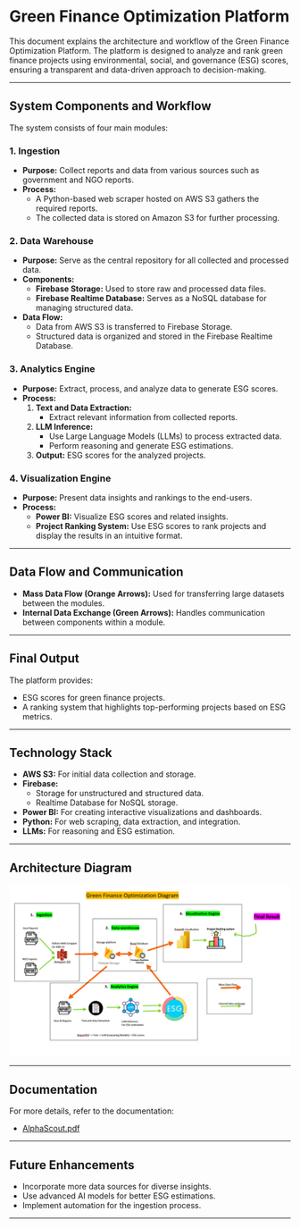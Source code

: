 # Green Finance Optimization Platform

This document explains the architecture and workflow of the Green Finance Optimization Platform. The platform is designed to analyze and rank green finance projects using environmental, social, and governance (ESG) scores, ensuring a transparent and data-driven approach to decision-making.

---

## System Components and Workflow

The system consists of four main modules:

### 1. **Ingestion**
   - **Purpose:** Collect reports and data from various sources such as government and NGO reports.
   - **Process:**
     - A Python-based web scraper hosted on AWS S3 gathers the required reports.
     - The collected data is stored on Amazon S3 for further processing.

### 2. **Data Warehouse**
   - **Purpose:** Serve as the central repository for all collected and processed data.
   - **Components:**
     - **Firebase Storage:** Used to store raw and processed data files.
     - **Firebase Realtime Database:** Serves as a NoSQL database for managing structured data.
   - **Data Flow:**
     - Data from AWS S3 is transferred to Firebase Storage.
     - Structured data is organized and stored in the Firebase Realtime Database.

### 3. **Analytics Engine**
   - **Purpose:** Extract, process, and analyze data to generate ESG scores.
   - **Process:**
     1. **Text and Data Extraction:**
        - Extract relevant information from collected reports.
     2. **LLM Inference:**
        - Use Large Language Models (LLMs) to process extracted data.
        - Perform reasoning and generate ESG estimations.
     3. **Output:** ESG scores for the analyzed projects.

### 4. **Visualization Engine**
   - **Purpose:** Present data insights and rankings to the end-users.
   - **Process:**
     - **Power BI:** Visualize ESG scores and related insights.
     - **Project Ranking System:** Use ESG scores to rank projects and display the results in an intuitive format.

---

## Data Flow and Communication
- **Mass Data Flow (Orange Arrows):** Used for transferring large datasets between the modules.
- **Internal Data Exchange (Green Arrows):** Handles communication between components within a module.

---

## Final Output
The platform provides:
- ESG scores for green finance projects.
- A ranking system that highlights top-performing projects based on ESG metrics.

---

## Technology Stack
- **AWS S3:** For initial data collection and storage.
- **Firebase:**
  - Storage for unstructured and structured data.
  - Realtime Database for NoSQL storage.
- **Power BI:** For creating interactive visualizations and dashboards.
- **Python:** For web scraping, data extraction, and integration.
- **LLMs:** For reasoning and ESG estimation.

---

## Architecture Diagram
![Architecture Diagram](image/architecture.png)

---

## Documentation
For more details, refer to the documentation:
- [AlphaScout.pdf](docs/Alphascout.pdf)

---

## Future Enhancements
- Incorporate more data sources for diverse insights.
- Use advanced AI models for better ESG estimations.
- Implement automation for the ingestion process.

---

